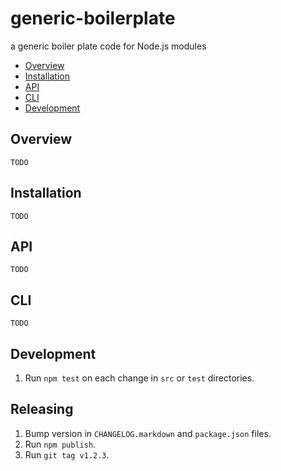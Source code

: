 # generic-boilerplate

a generic boiler plate code for Node.js modules

- [Overview](#overview)
- [Installation](#installation)
- [API](#api)
- [CLI](#cli)
- [Development](#development)

## Overview

    TODO

## Installation

    TODO

## API

    TODO

## CLI

    TODO

## Development 

1. Run `npm test` on each change in `src` or `test` directories.

## Releasing

1. Bump version in `CHANGELOG.markdown` and `package.json` files.
2. Run `npm publish`.
3. Run `git tag v1.2.3`.
